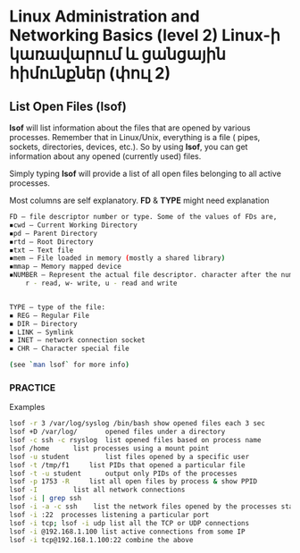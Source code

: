 # Linux Administration and Networking Basics (level 2) Linux-ի կառավարում և ցանցային հիմունքներ (փուլ 2)



##  List Open Files (lsof)


**lsof** will list information about the files that are opened by various processes. 
Remember that in Linux/Unix, everything is a file ( pipes, sockets, directories, devices, etc.). 
So by using **lsof**, you can get information about any opened (currently used) files.


Simply typing **lsof** will provide a list of all open files belonging to all active processes. 

Most columns are self explanatory.
**FD** & **TYPE** might need explanation
```bash
FD – file descriptor number or type. Some of the values of FDs are,
◾cwd – Current Working Directory
◾pd – Parent Directory
◾rtd – Root Directory
◾txt – Text file
◾mem – File loaded in memory (mostly a shared library)
◾mmap – Memory mapped device
◾NUMBER – Represent the actual file descriptor. character after the number represents the mode in which the file is opened
	r - read, w- write, u - read and write


TYPE – type of the file:
◾ REG – Regular File
◾ DIR – Directory
◾ LINK – Symlink
◾ INET – network connection socket
◾ CHR – Character special file

(see `man lsof` for more info)
```

### PRACTICE

Examples
```bash
lsof -r 3 /var/log/syslog /bin/bash show opened files each 3 sec 
lsof +D /var/log/		opened files under a directory
lsof -c ssh -c rsyslog	list opened files based on process name
lsof /home 	    list processes using a mount point
lsof -u student 		list files opened by a specific user 
lsof -t /tmp/f1		list PIDs that opened a particular file
lsof -t -u student		output only PIDs of the processes
lsof -p 1753 -R		list all open files by process & show PPID
lsof -I			list all network connections 
lsof -i | grep ssh 
lsof -i -a -c ssh  	 list the network files opened by the processes starting with ssh
lsof -i :22	 processes listening a particular port
lsof -i tcp; lsof -i udp list all the TCP or UDP connections 
lsof -i @192.168.1.100 list active connections from some IP 
lsof -i tcp@192.168.1.100:22 combine the above
```

